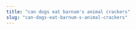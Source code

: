 ```yaml
---
title: "can dogs eat barnum's animal crackers"
slug: "can-dogs-eat-barnum-s-animal-crackers"
---
```



